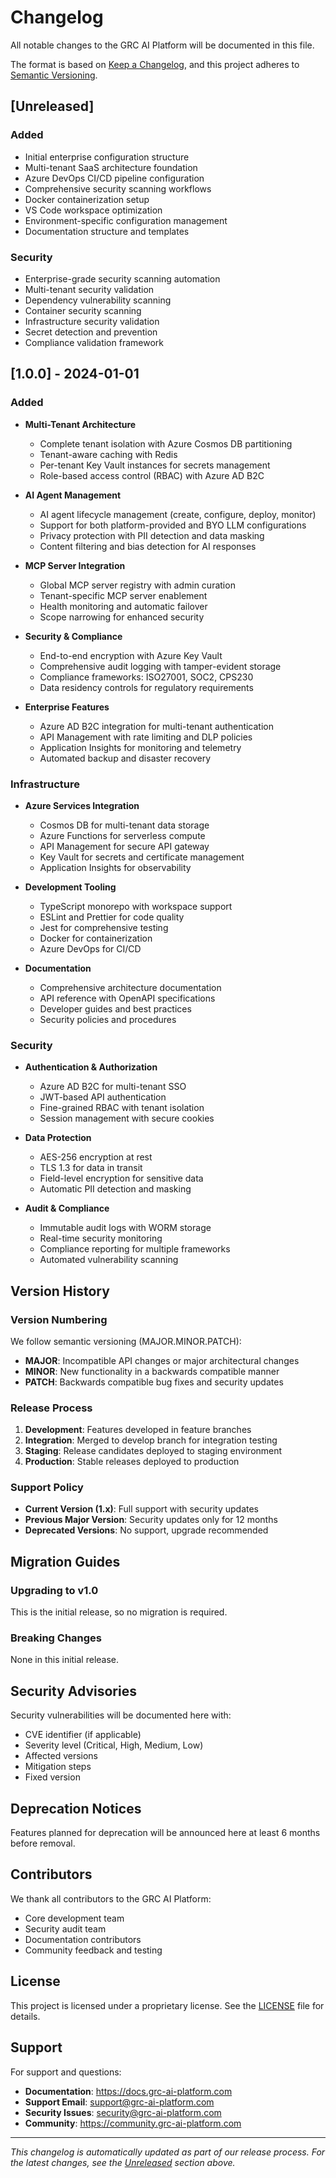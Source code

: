 # Changelog

All notable changes to the GRC AI Platform will be documented in this file.

The format is based on [Keep a Changelog](https://keepachangelog.com/en/1.0.0/),
and this project adheres to [Semantic Versioning](https://semver.org/spec/v2.0.0.html).

## [Unreleased]

### Added
- Initial enterprise configuration structure
- Multi-tenant SaaS architecture foundation
- Azure DevOps CI/CD pipeline configuration
- Comprehensive security scanning workflows
- Docker containerization setup
- VS Code workspace optimization
- Environment-specific configuration management
- Documentation structure and templates

### Security
- Enterprise-grade security scanning automation
- Multi-tenant security validation
- Dependency vulnerability scanning
- Container security scanning
- Infrastructure security validation
- Secret detection and prevention
- Compliance validation framework

## [1.0.0] - 2024-01-01

### Added
- **Multi-Tenant Architecture**
  - Complete tenant isolation with Azure Cosmos DB partitioning
  - Tenant-aware caching with Redis
  - Per-tenant Key Vault instances for secrets management
  - Role-based access control (RBAC) with Azure AD B2C

- **AI Agent Management**
  - AI agent lifecycle management (create, configure, deploy, monitor)
  - Support for both platform-provided and BYO LLM configurations
  - Privacy protection with PII detection and data masking
  - Content filtering and bias detection for AI responses

- **MCP Server Integration**
  - Global MCP server registry with admin curation
  - Tenant-specific MCP server enablement
  - Health monitoring and automatic failover
  - Scope narrowing for enhanced security

- **Security & Compliance**
  - End-to-end encryption with Azure Key Vault
  - Comprehensive audit logging with tamper-evident storage
  - Compliance frameworks: ISO27001, SOC2, CPS230
  - Data residency controls for regulatory requirements

- **Enterprise Features**
  - Azure AD B2C integration for multi-tenant authentication
  - API Management with rate limiting and DLP policies
  - Application Insights for monitoring and telemetry
  - Automated backup and disaster recovery

### Infrastructure
- **Azure Services Integration**
  - Cosmos DB for multi-tenant data storage
  - Azure Functions for serverless compute
  - API Management for secure API gateway
  - Key Vault for secrets and certificate management
  - Application Insights for observability

- **Development Tooling**
  - TypeScript monorepo with workspace support
  - ESLint and Prettier for code quality
  - Jest for comprehensive testing
  - Docker for containerization
  - Azure DevOps for CI/CD

- **Documentation**
  - Comprehensive architecture documentation
  - API reference with OpenAPI specifications
  - Developer guides and best practices
  - Security policies and procedures

### Security
- **Authentication & Authorization**
  - Azure AD B2C for multi-tenant SSO
  - JWT-based API authentication
  - Fine-grained RBAC with tenant isolation
  - Session management with secure cookies

- **Data Protection**
  - AES-256 encryption at rest
  - TLS 1.3 for data in transit
  - Field-level encryption for sensitive data
  - Automatic PII detection and masking

- **Audit & Compliance**
  - Immutable audit logs with WORM storage
  - Real-time security monitoring
  - Compliance reporting for multiple frameworks
  - Automated vulnerability scanning

## Version History

### Version Numbering

We follow semantic versioning (MAJOR.MINOR.PATCH):

- **MAJOR**: Incompatible API changes or major architectural changes
- **MINOR**: New functionality in a backwards compatible manner
- **PATCH**: Backwards compatible bug fixes and security updates

### Release Process

1. **Development**: Features developed in feature branches
2. **Integration**: Merged to develop branch for integration testing
3. **Staging**: Release candidates deployed to staging environment
4. **Production**: Stable releases deployed to production

### Support Policy

- **Current Version (1.x)**: Full support with security updates
- **Previous Major Version**: Security updates only for 12 months
- **Deprecated Versions**: No support, upgrade recommended

## Migration Guides

### Upgrading to v1.0

This is the initial release, so no migration is required.

### Breaking Changes

None in this initial release.

## Security Advisories

Security vulnerabilities will be documented here with:
- CVE identifier (if applicable)
- Severity level (Critical, High, Medium, Low)
- Affected versions
- Mitigation steps
- Fixed version

## Deprecation Notices

Features planned for deprecation will be announced here at least 6 months before removal.

## Contributors

We thank all contributors to the GRC AI Platform:

- Core development team
- Security audit team  
- Documentation contributors
- Community feedback and testing

## License

This project is licensed under a proprietary license. See the [LICENSE](LICENSE) file for details.

## Support

For support and questions:
- **Documentation**: https://docs.grc-ai-platform.com
- **Support Email**: support@grc-ai-platform.com
- **Security Issues**: security@grc-ai-platform.com
- **Community**: https://community.grc-ai-platform.com

---

*This changelog is automatically updated as part of our release process. For the latest changes, see the [Unreleased](#unreleased) section above.*